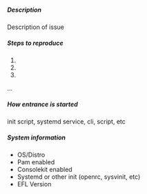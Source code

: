 ##### Description
Description of issue

##### Steps to reproduce
1.
2.
3.
...

##### How entrance is started
init script, systemd service, cli, script, etc

##### System information
- OS/Distro
- Pam enabled
- Consolekit enabled
- Systemd or other init (openrc, sysvinit, etc)
- EFL Version

